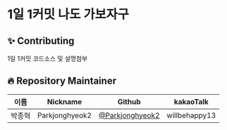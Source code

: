 # 1일 1커밋 나도 가보자구

## ✨ Contributing
1일 1커밋
코드소스 및 설명첨부


## 🔥 Repository Maintainer


| 이름   | Nickname | Github                               | kakaoTalk |
| ------ | -------- | ------------------------------------ | --------- |
| 박종혁 | Parkjonghyeok2 | [@Parkjonghyeok2](https://github.com/Parkjonghyeok2) | willbehappy13 |

